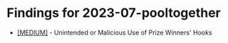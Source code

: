 # Findings for 2023-07-pooltogether 

- [[MEDIUM]]([MEDIUM]-1805462630/README.md) - Unintended or Malicious Use of Prize Winners' Hooks
